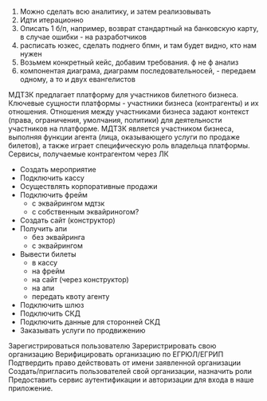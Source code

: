 
1. Можно сделать всю аналитику, и затем реализовывать
2. Идти итерационно
3. Описать 1 б/п, например, возврат стандартный на банковскую карту, в случае ошибки - на разработчиков
4. расписать юзкес, сделать поднего бпмн, и там будет видно, кто нам нужен
5. Возьмем конкретный кейс, добавим требования. ф не ф анализ
6. компонентая диаграма, диаграмм последовательносей, - передаем одному, а то и двух евангелистов

МДТЗК предлагает платформу для участников билетного бизнеса. Ключевые сущности платформы - участники бизнеса (контрагенты) и их отношения.
Отношения между участниками бизнеса задают контекст (права, ограничения, умолчания, политики) для деятельности участников на платформе. МДТЗК является участником бизнеса, 
выполняя функции агента (лица, оказывающего услуги по продаже билетов), а также играет специфическую роль владельца платформы.
Сервисы, получаемые контрагентом через ЛК
 - Создать мероприятие
 - Подключить кассу
 - Осуществлять корпоративные продажи
 - Подключить фрейм 
   - с эквайрингом мдтзк
   - с собственным эквайриногом?
 - Создать сайт (конструктор)
 - Получить апи
   - без эквайринга 
   - с эквайрингом
 - Вывести билеты
   - в кассу
   - на фрейм
   - на сайт (через конструктор)
   - на апи
   - передать квоту агенту
 - Подключить шлюз
 - Подключить СКД
 - Подключить данные для сторонней СКД
 - Заказывать услуги по продвижению

Зарегистрироваться пользователю
Зареристрировать свою организацию
Верифицировать организацию по ЕГРЮЛ/ЕГРИП
Подтвердить право действовать от имени заявленной организации
Создать/пригласить пользователей свой организации, назначить роли
Предоставить сервис аутентификации и авторизации для входа в наше приложение. 


